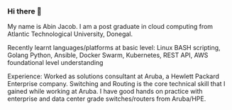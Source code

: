 ### Hi there 👋

My name is Abin Jacob. I am a post graduate in cloud computing from Atlantic Technological University, Donegal.

Recently learnt languages/platforms at basic level:
Linux BASH scripting,
Golang
Python,
Ansible,
Docker Swarm,
Kubernetes,
REST API,
AWS foundational level understanding

Experience: Worked as solutions consultant at Aruba, a Hewlett Packard Enterprise company.
Switching and Routing is the core technical skill that I gained while working at Aruba.
I have good hands on practice with enterprise and data center grade switches/routers from Aruba/HPE.
